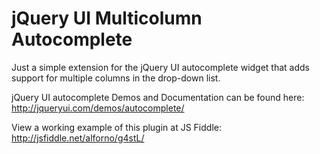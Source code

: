 jQuery UI Multicolumn Autocomplete
==================================
Just a simple extension for the jQuery UI autocomplete widget that adds support for multiple columns in the drop-down list.

jQuery UI autocomplete Demos and Documentation can be found here: 
http://jqueryui.com/demos/autocomplete/

View a working example of this plugin at JS Fiddle:
http://jsfiddle.net/alforno/g4stL/